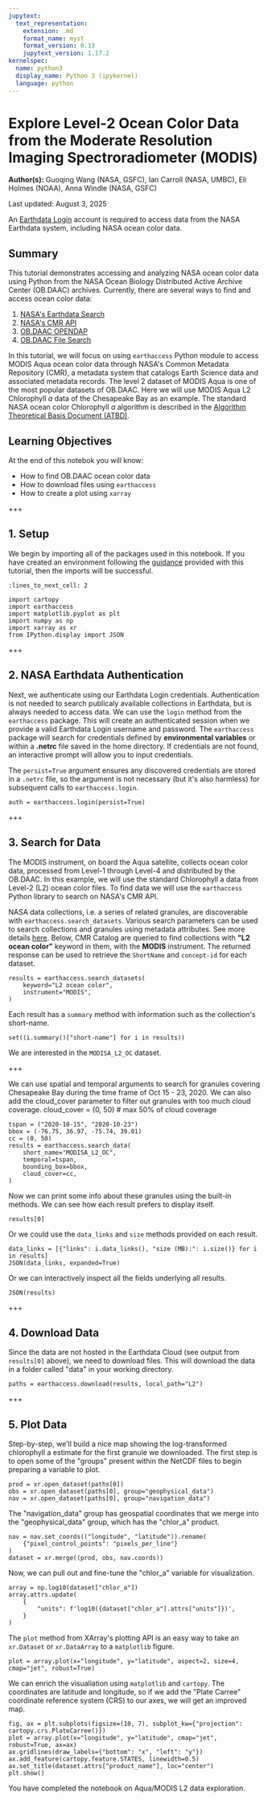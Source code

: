 ```yaml
---
jupytext:
  text_representation:
    extension: .md
    format_name: myst
    format_version: 0.13
    jupytext_version: 1.17.2
kernelspec:
  name: python3
  display_name: Python 3 (ipykernel)
  language: python
---
```


# Explore Level-2 Ocean Color Data from the Moderate Resolution Imaging Spectroradiometer (MODIS)

**Author(s):** Guoqing Wang (NASA, GSFC), Ian Carroll (NASA, UMBC), Eli Holmes (NOAA), Anna Windle (NASA, GSFC)

Last updated: August 3, 2025

<div class="alert alert-info" role="alert">

An [Earthdata Login][edl] account is required to access data from the NASA Earthdata system, including NASA ocean color data.

</div>

[edl]: https://urs.earthdata.nasa.gov/

## Summary

This tutorial demonstrates accessing and analyzing NASA ocean color data using Python from the NASA Ocean Biology Distributed Active Archive Center (OB.DAAC) archives. Currently, there are several ways to find and access ocean color data:

1. [NASA's Earthdata Search](https://search.earthdata.nasa.gov/search)
1. [NASA's CMR API](https://cmr.earthdata.nasa.gov/search/site/docs/search/api.html)
1. [OB.DAAC OPENDAP](https://oceandata.sci.gsfc.nasa.gov/opendap/)
1. [OB.DAAC File Search](https://oceandata.sci.gsfc.nasa.gov/api/file_search_help)

In this tutorial, we will focus on using `earthaccess` Python module to access MODIS Aqua ocean color data through NASA's Common Metadata Repository (CMR), a metadata system that catalogs Earth Science data and associated metadata records. The level 2 dataset of MODIS Aqua is one of the most popular datasets of OB.DAAC. Here we will use MODIS Aqua L2 Chlorophyll *a* data of the Chesapeake Bay as an example.
The standard NASA ocean color Chlorophyll *a* algorithm is described in the [Algorithm Theoretical Basis Document (ATBD)](https://www.earthdata.nasa.gov/apt/documents/chlor-a/v1.0).

## Learning Objectives

At the end of this notebok you will know:
* How to find OB.DAAC ocean color data
* How to download files using `earthaccess`
* How to create a plot using `xarray`

+++

## 1. Setup

We begin by importing all of the packages used in this notebook. If you have created an environment following the [guidance][tutorials] provided with this tutorial, then the imports will be successful.

[tutorials]: https://oceancolor.gsfc.nasa.gov/resources/docs/tutorials

```{code-cell} ipython3
:lines_to_next_cell: 2

import cartopy
import earthaccess
import matplotlib.pyplot as plt
import numpy as np
import xarray as xr
from IPython.display import JSON
```

+++

## 2. NASA Earthdata Authentication

Next, we authenticate using our Earthdata Login
credentials. Authentication is not needed to search publicaly
available collections in Earthdata, but is always needed to access
data. We can use the `login` method from the `earthaccess`
package. This will create an authenticated session when we provide a
valid Earthdata Login username and password. The `earthaccess`
package will search for credentials defined by **environmental
variables** or within a **.netrc** file saved in the home
directory. If credentials are not found, an interactive prompt will
allow you to input credentials.

<div class="alert alert-info" role="alert">
The <code>persist=True</code> argument ensures any discovered credentials are
stored in a <code>.netrc</code> file, so the argument is not necessary (but
it's also harmless) for subsequent calls to <code>earthaccess.login</code>.
</div>

```{code-cell} ipython3
auth = earthaccess.login(persist=True)
```

+++

## 3. Search for Data

The MODIS instrument, on board the Aqua satellite, collects ocean color data, processed from Level-1 through Level-4 and distributed by the OB.DAAC. In this example, we will use the standard Chlorophyll a data from Level-2 (L2) ocean color files. To find data we will use the `earthaccess` Python library to search on NASA's CMR API.

NASA data collections, i.e. a series of related granules, are discoverable with `earthaccess.search_datasets`. Various search parameters can be used to search collections and granules using metadata attributes. See more details [here](https://github.com/nsidc/earthaccess/blob/main/notebooks/Demo.ipynb). Below, CMR Catalog are queried to find collections with **"L2 ocean color"** keyword in them, with the **MODIS** instrument. The returned response can be used to retrieve the `ShortName` and `concept-id` for each dataset.

```{code-cell} ipython3
results = earthaccess.search_datasets(
    keyword="L2 ocean color",
    instrument="MODIS",
)
```

Each result has a `summary` method with information such as the collection's short-name.

```{code-cell} ipython3
set((i.summary()["short-name"] for i in results))
```

We are interested in the `MODISA_L2_OC` dataset.

+++

We can use spatial and temporal arguments to search for granules covering Chesapeake Bay during the time frame of Oct 15 - 23, 2020. We can also add the cloud_cover parameter to filter out granules with too much cloud coverage.
cloud_cover = (0, 50) # max 50% of cloud coverage

```{code-cell} ipython3
tspan = ("2020-10-15", "2020-10-23")
bbox = (-76.75, 36.97, -75.74, 39.01)
cc = (0, 50)
results = earthaccess.search_data(
    short_name="MODISA_L2_OC",
    temporal=tspan,
    bounding_box=bbox,
    cloud_cover=cc,
)
```

Now we can print some info about these granules using the built-in methods. We can see how each result prefers to display itself.

```{code-cell} ipython3
results[0]
```

Or we could use the `data_links` and `size` methods provided on each result.

```{code-cell} ipython3
data_links = [{"links": i.data_links(), "size (MB):": i.size()} for i in results]
JSON(data_links, expanded=True)
```

Or we can interactively inspect all the fields underlying all results.

```{code-cell} ipython3
JSON(results)
```

+++

## 4. Download Data

Since the data are not hosted in the Earthdata Cloud (see output from `results[0]` above), we need to download files. This will download the data in a folder called "data" in your working directory.

```{code-cell} ipython3
paths = earthaccess.download(results, local_path="L2")
```

+++

## 5. Plot Data

Step-by-step, we'll build a nice map showing the log-transformed chlorophyll a estimate for the first granule we
downloaded. The first step is to open some of the "groups" present within the NetCDF files to begin preparing
a variable to plot.

```{code-cell} ipython3
prod = xr.open_dataset(paths[0])
obs = xr.open_dataset(paths[0], group="geophysical_data")
nav = xr.open_dataset(paths[0], group="navigation_data")
```

The "navigation_data" group has geospatial coordinates that we merge into the "geophysical_data" group, which has the
"chlor_a" product.

```{code-cell} ipython3
nav = nav.set_coords(("longitude", "latitude")).rename(
    {"pixel_control_points": "pixels_per_line"}
)
dataset = xr.merge((prod, obs, nav.coords))
```

Now, we can pull out and fine-tune the "chlor_a" variable for visualization.

```{code-cell} ipython3
array = np.log10(dataset["chlor_a"])
array.attrs.update(
    {
        "units": f'log10({dataset["chlor_a"].attrs["units"]})',
    }
)
```

The `plot` method from XArray's plotting API is an easy way to take an `xr.Dataset` or `xr.DataArray` to
a `matplotlib` figure.

```{code-cell} ipython3
plot = array.plot(x="longitude", y="latitude", aspect=2, size=4, cmap="jet", robust=True)
```

We can enrich the visualiation using `matplotlib` and `cartopy`. The coordinates are latitude and longitude, so if we add the "Plate Carree" coordinate reference system (CRS) to our axes, we will get an improved map.

```{code-cell} ipython3
fig, ax = plt.subplots(figsize=(10, 7), subplot_kw={"projection": cartopy.crs.PlateCarree()})
plot = array.plot(x="longitude", y="latitude", cmap="jet", robust=True, ax=ax)
ax.gridlines(draw_labels={"bottom": "x", "left": "y"})
ax.add_feature(cartopy.feature.STATES, linewidth=0.5)
ax.set_title(dataset.attrs["product_name"], loc="center")
plt.show()
```

<div class="alert alert-info" role="alert">

You have completed the notebook on Aqua/MODIS L2 data exploration.

</div>
